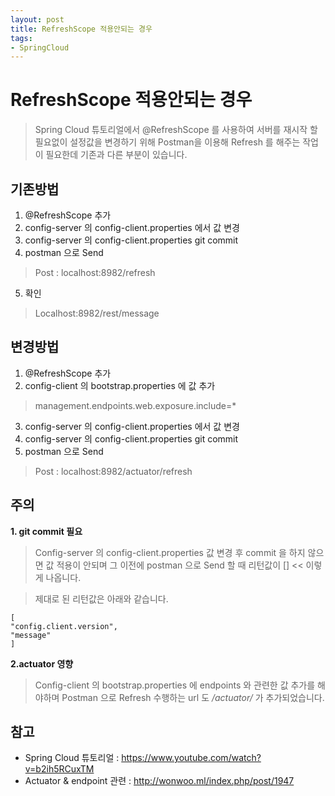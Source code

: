 ```yaml
---
layout: post
title: RefreshScope 적용안되는 경우
tags:
- SpringCloud
---
```


# RefreshScope 적용안되는 경우

> Spring Cloud 튜토리얼에서 @RefreshScope 를 사용하여 서버를 재시작 할 필요없이 설정값을 변경하기 위해 Postman을 이용해 Refresh 를 해주는 작업이 필요한데 기존과 다른 부분이 있습니다.

## 기존방법

1. @RefreshScope 추가
2. config-server 의 config-client.properties 에서 값 변경
3. config-server 의 config-client.properties git commit
4. postman 으로 Send
> Post : localhost:8982/refresh
5. 확인
> Localhost:8982/rest/message

## 변경방법
1. @RefreshScope 추가
2. config-client 의 bootstrap.properties 에 값 추가
> management.endpoints.web.exposure.include=*
3. config-server 의 config-client.properties 에서 값 변경
4. config-server 의 config-client.properties git commit
5. postman 으로 Send
> Post : localhost:8982/actuator/refresh


## 주의
__1. git commit 필요__
> Config-server 의 config-client.properties 값 변경 후 commit 을 하지 않으면 값 적용이 안되며 그 이전에 postman 으로 Send 할 때 리턴값이 [] << 이렇게 나옵니다.

> 제대로 된 리턴값은 아래와 같습니다.

```
[
"config.client.version",
"message"
]
```

__2.actuator 영향__
> Config-client 의 bootstrap.properties 에 endpoints 와 관련한 값 추가를 해야하며 Postman 으로 Refresh 수행하는 url 도 */actuator/* 가 추가되었습니다.

## 참고
* Spring Cloud 튜토리얼 : https://www.youtube.com/watch?v=b2ih5RCuxTM
* Actuator & endpoint 관련 : http://wonwoo.ml/index.php/post/1947

